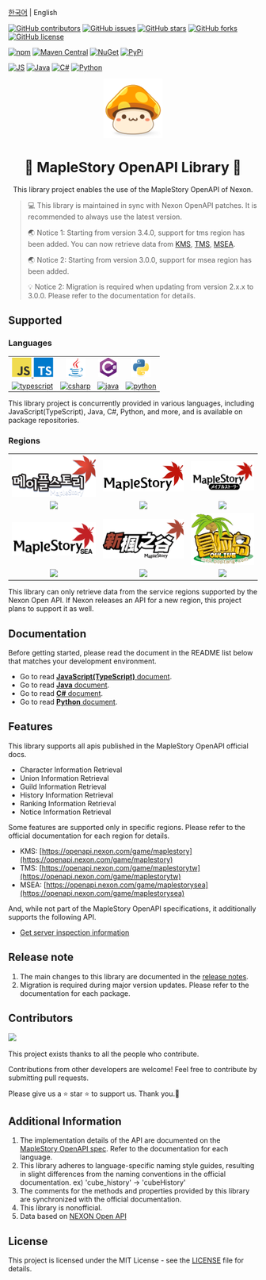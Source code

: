 [한국어](./README-ko.md) | English

[![GitHub contributors](https://img.shields.io/github/contributors/SpiralMoon/maplestory.openapi.svg)](https://github.com/SpiralMoon/maplestory.openapi/graphs/contributors)
[![GitHub issues](https://img.shields.io/github/issues/SpiralMoon/maplestory.openapi.svg)](https://github.com/SpiralMoon/maplestory.openapi/issues)
[![GitHub stars](https://img.shields.io/github/stars/SpiralMoon/maplestory.openapi.svg)](https://github.com/SpiralMoon/maplestory.openapi/stargazers)
[![GitHub forks](https://img.shields.io/github/forks/SpiralMoon/maplestory.openapi.svg)](https://github.com/SpiralMoon/maplestory.openapi/network/members)
[![GitHub license](https://img.shields.io/github/license/SpiralMoon/maplestory.openapi.svg)](https://github.com/SpiralMoon/maplestory.openapi/blob/master/LICENSE)

[![npm](https://img.shields.io/npm/v/maplestory-openapi)](https://www.npmjs.com/package/maplestory-openapi)
[![Maven Central](https://img.shields.io/maven-central/v/dev.spiralmoon/maplestory-openapi)](https://search.maven.org/artifact/dev.spiralmoon/maplestory-openapi)
[![NuGet](https://img.shields.io/nuget/v/MapleStory.OpenAPI)](https://www.nuget.org/packages/MapleStory.OpenAPI)
[![PyPi](https://img.shields.io/pypi/v/maplestory-openapi)](https://pypi.org/project/maplestory-openapi)

[![JS](https://github.com/SpiralMoon/maplestory.openapi/actions/workflows/js_test.yaml/badge.svg)](https://github.com/SpiralMoon/maplestory.openapi/actions/workflows/js_test.yaml)
[![Java](https://github.com/SpiralMoon/maplestory.openapi/actions/workflows/java_test.yaml/badge.svg)](https://github.com/SpiralMoon/maplestory.openapi/actions/workflows/java_test.yaml)
[![C#](https://github.com/SpiralMoon/maplestory.openapi/actions/workflows/csharp_test.yaml/badge.svg)](https://github.com/SpiralMoon/maplestory.openapi/actions/workflows/csharp_test.yaml)
[![Python](https://github.com/SpiralMoon/maplestory.openapi/actions/workflows/python_test.yaml/badge.svg)](https://github.com/SpiralMoon/maplestory.openapi/actions/workflows/python_test.yaml)

<div align="center">
    <img src="./logo.png" width="120" height="120"/>
</div>
<h1 align="center">🍁 MapleStory OpenAPI Library 🍁</h1>
<p align="center">This library project enables the use of the MapleStory OpenAPI of Nexon.</p>

>💻 This library is maintained in sync with Nexon OpenAPI patches. It is recommended to always use the latest version.
>
>🌏 Notice 1: Starting from version 3.4.0, support for tms region has been added. You can now retrieve data from [KMS](https://maplestory.nexon.com/), [TMS](https://maplestory.beanfun.com/), [MSEA](http://www.maplesea.com/index/).
>
>🌏 Notice 2: Starting from version 3.0.0, support for msea region has been added.
> 
> 💡 Notice 2: Migration is required when updating from version 2.x.x to 3.0.0. Please refer to the documentation for details.

## Supported
### Languages
<div align="center">
    <table>
      <tr>
        <td align="center">
          <a href="https://www.npmjs.com/package/maplestory-openapi" target="_blank" rel="noreferrer">
            <img src="https://raw.githubusercontent.com/devicons/devicon/master/icons/javascript/javascript-original.svg" alt="javascript" width="40" height="40"/>
          </a>
          <a href="https://www.npmjs.com/package/maplestory-openapi" target="_blank" rel="noreferrer">
            <img src="https://raw.githubusercontent.com/devicons/devicon/master/icons/typescript/typescript-original.svg" alt="typescript" width="40" height="40"/>
          </a>
        </td>
        <td align="center">
          <a href="https://search.maven.org/artifact/dev.spiralmoon/maplestory-openapi" target="_blank" rel="noreferrer">
            <img src="https://raw.githubusercontent.com/devicons/devicon/master/icons/java/java-original.svg" alt="java" width="40" height="40"/>
          </a>
        </td>
        <td align="center">
          <a href="https://www.nuget.org/packages/MapleStory.OpenAPI" target="_blank" rel="noreferrer">
            <img src="https://raw.githubusercontent.com/devicons/devicon/master/icons/csharp/csharp-original.svg" alt="csharp" width="40" height="40"/>
          </a>
        </td>
        <td align="center">
          <a href="https://pypi.org/project/maplestory_openapi" target="_blank" rel="noreferrer">
            <img src="https://raw.githubusercontent.com/devicons/devicon/master/icons/python/python-original.svg" alt="python" width="40" height="40"/>
          </a>
        </td>
      </tr>
      <tr>
        <td align="center">
          <a href="https://www.npmjs.com/package/maplestory-openapi" target="_blank" rel="noreferrer">
            <img src="https://img.shields.io/npm/v/maplestory-openapi?label=" alt="typescript"/>
          </a>
        </td>
        <td align="center">
          <a href="https://search.maven.org/artifact/dev.spiralmoon/maplestory-openapi" target="_blank" rel="noreferrer">
            <img src="https://img.shields.io/maven-central/v/dev.spiralmoon/maplestory-openapi?label=" alt="csharp"/>
          </a>
        </td>
        <td align="center">
          <a href="https://www.nuget.org/packages/MapleStory.OpenAPI" target="_blank" rel="noreferrer">
            <img src="https://img.shields.io/nuget/v/MapleStory.OpenAPI?label=" alt="java"/>
          </a>
        </td>
        <td align="center">
          <a href="https://pypi.org/project/maplestory_openapi" target="_blank" rel="noreferrer">
            <img src="https://img.shields.io/pypi/v/maplestory-openapi?label=" alt="python"/>
          </a>
        </td>
      </tr>
    </table>
</div>

This library project is concurrently provided in various languages, including JavaScript(TypeScript), Java, C#, Python, and more, and is available on package repositories.

### Regions
<div align="center">
    <table>
      <tr>
        <td align="center">
          <a href="https://maplestory.nexon.com/" target="_blank" rel="noreferrer">
            <img src="https://github.com/SpiralMoon/maplestory.openapi/blob/master/logo/kms.png" alt="KMS" />
          </a>
        </td>
        <td align="center">
          <a href="https://www.nexon.com/maplestory/" target="_blank" rel="noreferrer">
            <img src="https://github.com/SpiralMoon/maplestory.openapi/blob/master/logo/gms.png" alt="GMS" />
          </a>
        </td>
        <td align="center">
          <a href="https://maplestory.nexon.co.jp/" target="_blank" rel="noreferrer">
            <img src="https://github.com/SpiralMoon/maplestory.openapi/blob/master/logo/jms.png" alt="JMS" />
          </a>
        </td>
      </tr>
      <tr>
        <td align="center">
          <a href="https://openapi.nexon.com/ko/game/maplestory/?id=14" target="_blank" rel="noreferrer">
            <img src="https://img.shields.io/badge/KMS-support-green" />
          </a>
        </td>
        <td align="center">
          <a target="_blank" rel="noreferrer">
            <img src="https://img.shields.io/badge/GMS-not_supported-red" />
          </a>
        </td>
        <td align="center">
          <a target="_blank" rel="noreferrer">
            <img src="https://img.shields.io/badge/JMS-not_supported-red" />
          </a>
        </td>
      </tr>
      <tr>
        <td align="center">
          <a href="http://www.maplesea.com/index" target="_blank" rel="noreferrer">
            <img src="https://github.com/SpiralMoon/maplestory.openapi/blob/master/logo/msea.png" alt="MSEA" />
          </a>
        </td>
        <td align="center">
          <a href="http://maplestory.beanfun.com/" target="_blank" rel="noreferrer">
            <img src="https://github.com/SpiralMoon/maplestory.openapi/blob/master/logo/tms.png" alt="TMS" />
          </a>
        </td>
        <td align="center">
          <a href="https://mxd.web.sdo.com/web7/home/index.html" target="_blank" rel="noreferrer">
            <img src="https://github.com/SpiralMoon/maplestory.openapi/blob/master/logo/cms.png" alt="CMS" />
          </a>
        </td>
      </tr>
      <tr>
        <td align="center">
          <a href="https://openapi.nexon.com/en/game/maplestorysea/?id=45" target="_blank" rel="noreferrer">
            <img src="https://img.shields.io/badge/MSEA-support-green" />
          </a>
        </td>
        <td align="center">
          <a target="_blank" rel="noreferrer">
            <img src="https://img.shields.io/badge/TMS-support-green" />
          </a>
        </td>
        <td align="center">
          <a target="_blank" rel="noreferrer">
            <img src="https://img.shields.io/badge/CMS-not_supported-red" />
          </a>
        </td>
      </tr>
    </table>
</div>

This library can only retrieve data from the service regions supported by the Nexon Open API. If Nexon releases an API for a new region, this project plans to support it as well.

## Documentation
Before getting started, please read the document in the README list below that matches your development environment.

- Go to read [**JavaScript(TypeScript)** document](./js/README.md).
- Go to read [**Java** document](./java/README.md).
- Go to read [**C#** document](./csharp/README.md).
- Go to read [**Python** document](./python/README.md).

## Features
This library supports all apis published in the MapleStory OpenAPI official docs.

- Character Information Retrieval
- Union Information Retrieval
- Guild Information Retrieval
- History Information Retrieval
- Ranking Information Retrieval
- Notice Information Retrieval

Some features are supported only in specific regions. Please refer to the official documentation for each region for details.

- KMS: [https://openapi.nexon.com/game/maplestory](https://openapi.nexon.com/game/maplestory)
- TMS: [https://openapi.nexon.com/game/maplestorytw](https://openapi.nexon.com/game/maplestorytw)
- MSEA: [https://openapi.nexon.com/game/maplestorysea](https://openapi.nexon.com/game/maplestorysea)

And, while not part of the MapleStory OpenAPI specifications, it additionally supports the following API.

- [Get server inspection information](https://api.maplestory.nexon.com/soap/maplestory.asmx?op=GetInspectionInfo)

## Release note
1. The main changes to this library are documented in the [release notes](https://github.com/SpiralMoon/maplestory.openapi/releases).
2. Migration is required during major version updates. Please refer to the documentation for each package.

## Contributors
<a href="https://github.com/SpiralMoon/maplestory.openapi/graphs/contributors">
    <img src="https://contrib.rocks/image?repo=SpiralMoon/maplestory.openapi" />
</a>

This project exists thanks to all the people who contribute.

Contributions from other developers are welcome! Feel free to contribute by submitting pull requests.

Please give us a ⭐ star ⭐ to support us. Thank you.💖

## Additional Information

1. The implementation details of the API are documented on the [MapleStory OpenAPI spec](https://openapi.nexon.com/game/maplestory). Refer to the documentation for each language.
2. This library adheres to language-specific naming style guides, resulting in slight differences from the naming conventions in the official documentation. ex) 'cube_history' -> 'cubeHistory'
3. The comments for the methods and properties provided by this library are synchronized with the official documentation.
4. This library is nonofficial.
5. Data based on [NEXON Open API](https://openapi.nexon.com)

## License

This project is licensed under the MIT License - see the [LICENSE](./LICENSE) file for details.
